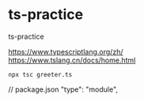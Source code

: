 # ts-practice
ts-practice

https://www.typescriptlang.org/zh/  
https://www.tslang.cn/docs/home.html

```
npx tsc greeter.ts
```

// package.json "type": "module",
